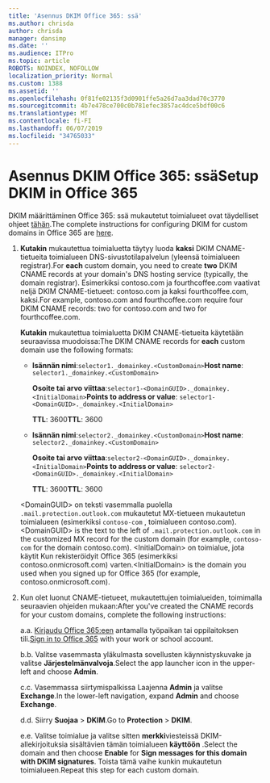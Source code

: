 ```yaml
---
title: 'Asennus DKIM Office 365: ssä'
ms.author: chrisda
author: chrisda
manager: dansimp
ms.date: ''
ms.audience: ITPro
ms.topic: article
ROBOTS: NOINDEX, NOFOLLOW
localization_priority: Normal
ms.custom: 1388
ms.assetid: ''
ms.openlocfilehash: 0f81fe02135f3d0901ffe5a26d7aa3dad70c3770
ms.sourcegitcommit: 4b7e478ce700c0b781efec3857ac4dce5bdf00c6
ms.translationtype: MT
ms.contentlocale: fi-FI
ms.lasthandoff: 06/07/2019
ms.locfileid: "34765033"
---
```

# <a name="setup-dkim-in-office-365"></a><span data-ttu-id="4f521-102">Asennus DKIM Office 365: ssä</span><span class="sxs-lookup"><span data-stu-id="4f521-102">Setup DKIM in Office 365</span></span>

<span data-ttu-id="4f521-103">DKIM määrittäminen Office 365: ssä mukautetut toimialueet ovat täydelliset ohjeet [tähän](https://docs.microsoft.com/office365/SecurityCompliance/use-dkim-to-validate-outbound-email#what-you-need-to-do-to-manually-set-up-dkim-in-office-365).</span><span class="sxs-lookup"><span data-stu-id="4f521-103">The complete instructions for configuring DKIM for custom domains in Office 365 are [here](https://docs.microsoft.com/office365/SecurityCompliance/use-dkim-to-validate-outbound-email#what-you-need-to-do-to-manually-set-up-dkim-in-office-365).</span></span>

1. <span data-ttu-id="4f521-104">**Kutakin** mukautettua toimialuetta täytyy luoda **kaksi** DKIM CNAME-tietueita toimialueen DNS-sivustotilapalvelun (yleensä toimialueen registrar).</span><span class="sxs-lookup"><span data-stu-id="4f521-104">For **each** custom domain, you need to create **two** DKIM CNAME records at your domain's DNS hosting service (typically, the domain registrar).</span></span> <span data-ttu-id="4f521-105">Esimerkiksi contoso.com ja fourthcoffee.com vaativat neljä DKIM CNAME-tietueet: contoso.com ja kaksi fourthcoffee.com, kaksi.</span><span class="sxs-lookup"><span data-stu-id="4f521-105">For example, contoso.com and fourthcoffee.com require four DKIM CNAME records: two for contoso.com and two for fourthcoffee.com.</span></span>

   <span data-ttu-id="4f521-106">**Kutakin** mukautettua toimialuetta DKIM CNAME-tietueita käytetään seuraavissa muodoissa:</span><span class="sxs-lookup"><span data-stu-id="4f521-106">The DKIM CNAME records for **each** custom domain use the following formats:</span></span>

   - <span data-ttu-id="4f521-107">**Isännän nimi**:`selector1._domainkey.<CustomDomain>`</span><span class="sxs-lookup"><span data-stu-id="4f521-107">**Host name**: `selector1._domainkey.<CustomDomain>`</span></span>

     <span data-ttu-id="4f521-108">**Osoite tai arvo viittaa**:`selector1-<DomainGUID>._domainkey.<InitialDomain>`</span><span class="sxs-lookup"><span data-stu-id="4f521-108">**Points to address or value**: `selector1-<DomainGUID>._domainkey.<InitialDomain>`</span></span>

     <span data-ttu-id="4f521-109">**TTL**: 3600</span><span class="sxs-lookup"><span data-stu-id="4f521-109">**TTL**: 3600</span></span>

   - <span data-ttu-id="4f521-110">**Isännän nimi**:`selector2._domainkey.<CustomDomain>`</span><span class="sxs-lookup"><span data-stu-id="4f521-110">**Host name**: `selector2._domainkey.<CustomDomain>`</span></span>

     <span data-ttu-id="4f521-111">**Osoite tai arvo viittaa**:`selector2-<DomainGUID>._domainkey.<InitialDomain>`</span><span class="sxs-lookup"><span data-stu-id="4f521-111">**Points to address or value**: `selector2-<DomainGUID>._domainkey.<InitialDomain>`</span></span>

     <span data-ttu-id="4f521-112">**TTL**: 3600</span><span class="sxs-lookup"><span data-stu-id="4f521-112">**TTL**: 3600</span></span>

   <span data-ttu-id="4f521-113">\<DomainGUID\> on teksti vasemmalla puolella `.mail.protection.outlook.com` mukautetut MX-tietueen mukautetun toimialueen (esimerkiksi `contoso-com` , toimialueen contoso.com).</span><span class="sxs-lookup"><span data-stu-id="4f521-113">\<DomainGUID\> is the text to the left of `.mail.protection.outlook.com` in the customized MX record for the custom domain (for example, `contoso-com` for the domain contoso.com).</span></span> <span data-ttu-id="4f521-114">\<InitialDomain\> on toimialue, jota käytit Kun rekisteröidyit Office 365 (esimerkiksi contoso.onmicrosoft.com) varten.</span><span class="sxs-lookup"><span data-stu-id="4f521-114">\<InitialDomain\> is the domain you used when you signed up for Office 365 (for example, contoso.onmicrosoft.com).</span></span>

2. <span data-ttu-id="4f521-115">Kun olet luonut CNAME-tietueet, mukautettujen toimialueiden, toimimalla seuraavien ohjeiden mukaan:</span><span class="sxs-lookup"><span data-stu-id="4f521-115">After you've created the CNAME records for your custom domains, complete the following instructions:</span></span>

   <span data-ttu-id="4f521-116">a.</span><span class="sxs-lookup"><span data-stu-id="4f521-116">a.</span></span> <span data-ttu-id="4f521-117">[Kirjaudu Office 365:een](https://support.office.microsoft.com/article/e9eb7d51-5430-4929-91ab-6157c5a050b4) antamalla työpaikan tai oppilaitoksen tili.</span><span class="sxs-lookup"><span data-stu-id="4f521-117">[Sign in to Office 365](https://support.office.microsoft.com/article/e9eb7d51-5430-4929-91ab-6157c5a050b4) with your work or school account.</span></span>

   <span data-ttu-id="4f521-118">b.</span><span class="sxs-lookup"><span data-stu-id="4f521-118">b.</span></span> <span data-ttu-id="4f521-119">Valitse vasemmasta yläkulmasta sovellusten käynnistyskuvake ja valitse **Järjestelmänvalvoja**.</span><span class="sxs-lookup"><span data-stu-id="4f521-119">Select the app launcher icon in the upper-left and choose **Admin**.</span></span>

   <span data-ttu-id="4f521-120">c.</span><span class="sxs-lookup"><span data-stu-id="4f521-120">c.</span></span> <span data-ttu-id="4f521-121">Vasemmassa siirtymispalkissa Laajenna **Admin** ja valitse **Exchange**.</span><span class="sxs-lookup"><span data-stu-id="4f521-121">In the lower-left navigation, expand **Admin** and choose **Exchange**.</span></span>

   <span data-ttu-id="4f521-122">d.</span><span class="sxs-lookup"><span data-stu-id="4f521-122">d.</span></span> <span data-ttu-id="4f521-123">Siirry **Suojaa** > **DKIM**.</span><span class="sxs-lookup"><span data-stu-id="4f521-123">Go to **Protection** > **DKIM**.</span></span>

   <span data-ttu-id="4f521-124">e.</span><span class="sxs-lookup"><span data-stu-id="4f521-124">e.</span></span> <span data-ttu-id="4f521-125">Valitse toimialue ja valitse sitten **merkki**viesteissä DKIM-allekirjoituksia sisältävien tämän toimialueen **käyttöön** .</span><span class="sxs-lookup"><span data-stu-id="4f521-125">Select the domain and then choose **Enable** for **Sign messages for this domain with DKIM signatures**.</span></span> <span data-ttu-id="4f521-126">Toista tämä vaihe kunkin mukautetun toimialueen.</span><span class="sxs-lookup"><span data-stu-id="4f521-126">Repeat this step for each custom domain.</span></span>
